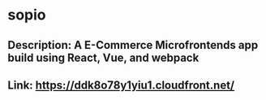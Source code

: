 # sopio
## Description: A E-Commerce Microfrontends app build using React, Vue, and webpack
## Link: https://ddk8o78y1yiu1.cloudfront.net/
